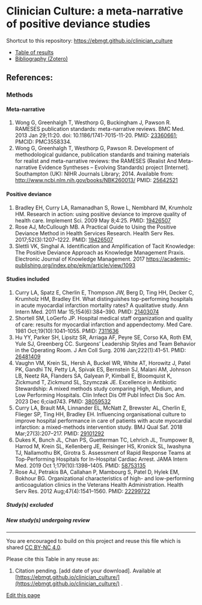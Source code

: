 <h1>Clinician Culture: a meta-narrative of positive deviance studies</h1>

Shortcut to this repository: https://ebmgt.github.io/clinician_culture

<ul>
  <!--<li><a href="https://github.com/ebmgt/clinician_culture/tree/main/data_and_code">Data and code</a></li>-->
  <li><a href="https://github.com/ebmgt/clinician_culture/tree/main/results">Table of results</a></li>
  <li><a href="https://www.zotero.org/groups/612700/thriving.worksites/collections/PWNDFUL3">Bibliography (Zotero)</a></li>
</ul>

References:
----------------------------------
### Methods
#### Meta-narrative
1. Wong G, Greenhalgh T, Westhorp G, Buckingham J, Pawson R. RAMESES publication standards: meta-narrative reviews. BMC Med. 2013 Jan 29;11:20. doi: 10.1186/1741-7015-11-20. PMID: [23360661](http://pubmed.gov/23360661); PMCID: PMC3558334.
2. Wong G, Greenhalgh T, Westhorp G, Pawson R. Development of methodological guidance, publication standards and training materials for realist and meta-narrative reviews: the RAMESES (Realist And Meta-narrative Evidence Syntheses – Evolving Standards) project [Internet]. Southampton (UK): NIHR Journals Library; 2014. Available from: http://www.ncbi.nlm.nih.gov/books/NBK260013/ PMID: [25642521](http://pubmed.gov/25642521)
#### Positive deviance
1. Bradley EH, Curry LA, Ramanadhan S, Rowe L, Nembhard IM, Krumholz HM. Research in action: using positive deviance to improve quality of health care. Implement Sci. 2009 May 8;4:25. PMID: [19426507](http://pubmed.gov/19426507)
2. Rose AJ, McCullough MB. A Practical Guide to Using the Positive Deviance Method in Health Services Research. Health Serv Res. 2017;52(3):1207–1222. PMID: [19426507](http://pubmed.gov/19426507)
3. Slettli VK, Singhal A. Identification and Amplification of Tacit Knowledge: The Positive Deviance Approach as Knowledge Management Praxis. Electronic Journal of Knowledge Management. 2017 https://academic-publishing.org/index.php/ejkm/article/view/1093
#### Studies included
1. Curry LA, Spatz E, Cherlin E, Thompson JW, Berg D, Ting HH, Decker C, Krumholz HM, Bradley EH. What distinguishes top-performing hospitals in acute myocardial infarction mortality rates? A qualitative study. Ann Intern Med. 2011 Mar 15;154(6):384–390. PMID: [21403074](http://pubmed.gov/21403074)
2. Shortell SM, LoGerfo JP. Hospital medical staff organization and quality of care: results for myocardial infarction and appendectomy. Med Care. 1981 Oct;19(10):1041–1055. PMID: [7311636](http://pubmed.gov/7311636)
3. Hu YY, Parker SH, Lipsitz SR, Arriaga AF, Peyre SE, Corso KA, Roth EM, Yule SJ, Greenberg CC. Surgeons’ Leadership Styles and Team Behavior in the Operating Room. J Am Coll Surg. 2016 Jan;222(1):41–51. PMID: [26481409](http://pubmed.gov/26481409)
4. Vaughn VM, Krein SL, Hersh A, Buckel WR, White AT, Horowitz J, Patel PK, Gandhi TN, Petty LA, Spivak ES, Bernstein SJ, Malani AM, Johnson LB, Neetz RA, Flanders SA, Galyean P, Kimball E, Bloomquist K, Zickmund T, Zickmund SL, Szymczak JE. Excellence in Antibiotic Stewardship: A mixed methods study comparing High, Medium, and Low Performing Hospitals. Clin Infect Dis Off Publ Infect Dis Soc Am. 2023 Dec 6;ciad743. PMID: [38059532](http://pubmed.gov/38059532)
5. Curry LA, Brault MA, Linnander EL, McNatt Z, Brewster AL, Cherlin E, Flieger SP, Ting HH, Bradley EH. Influencing organisational culture to improve hospital performance in care of patients with acute myocardial infarction: a mixed-methods intervention study. BMJ Qual Saf. 2018 Mar;27(3):207–217. PMID: [29101292](http://pubmed.gov/29101292)
6. Dukes K, Bunch JL, Chan PS, Guetterman TC, Lehrich JL, Trumpower B, Harrod M, Krein SL, Kellenberg JE, Reisinger HS, Kronick SL, Iwashyna TJ, Nallamothu BK, Girotra S. Assessment of Rapid Response Teams at Top-Performing Hospitals for In-Hospital Cardiac Arrest. JAMA Intern Med. 2019 Oct 1;179(10):1398–1405. PMID: [58753135](http://pubmed.gov/31355875)
7. Rose AJ, Petrakis BA, Callahan P, Mambourg S, Patel D, Hylek EM, Bokhour BG. Organizational characteristics of high- and low-performing anticoagulation clinics in the Veterans Health Administration. Health Serv Res. 2012 Aug;47(4):1541–1560. PMID: [22299722](http://pubmed.gov/22299722)
##### Study(s) excluded
##### New study(s) undergoing review

----------------------------------
You are encouraged to build on this project and reuse this file which is shared [CC BY-NC 4.0](https://creativecommons.org/licenses/by-nc/4.0/). 

Please cite this Table in any reuse as:
1. Citation pending. [add date of your download]. Available at [https://ebmgt.github.io/clinician_culture/](https://ebmgt.github.io/clinician_culture/) .

<div><a href="https://github.com/ebmgt/clinician_culture/edit/main/README.md">Edit this page</a></div>
